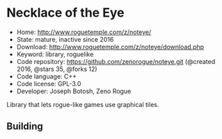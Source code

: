 # Necklace of the Eye

- Home: http://www.roguetemple.com/z/noteye/
- State: mature, inactive since 2016
- Download: http://www.roguetemple.com/z/noteye/download.php
- Keyword: library, roguelike
- Code repository: https://github.com/zenorogue/noteye.git (@created 2016, @stars 35, @forks 12)
- Code language: C++
- Code license: GPL-3.0
- Developer: Joseph Botosh, Zeno Rogue

Library that lets rogue-like games use graphical tiles.

## Building
